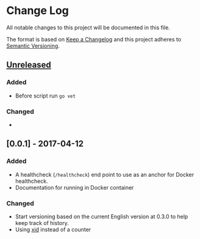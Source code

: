 # Change Log
All notable changes to this project will be documented in this file.

The format is based on [Keep a Changelog](http://keepachangelog.com/)
and this project adheres to [Semantic Versioning](http://semver.org/).

## [Unreleased]
### Added
- Before script run `go vet`

### Changed
-

## [0.0.1] - 2017-04-12
### Added
- A healthcheck (`/healthcheck`) end point to use as an anchor for Docker
healthcheck.
- Documentation for running in Docker container

### Changed
- Start versioning based on the current English version at 0.3.0 to help
keep track of history.
- Using [xid](https://github.com/rs/xid) instead of a counter

[Unreleased]: https://github.com/bigUNO/golang_api_skel/compare/v0.0.1...HEAD
[0.0.2]: https://github.com/bigUNO/golang_api_skel/compare/v0.0.1...v0.0.2

